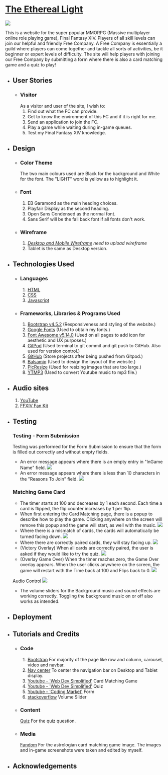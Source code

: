# [The Ethereal Light](url)
![](./assets/readme/ethereal-light-readme.png) 

This is a website for the super popular MMORPG (Massive multiplayer online role playing game), Final Fantasy XIV. Players of all skill levels can join our helpful and friendly Free Company. 
A Free Company is essentially a guild where players can come together and tackle all sorts of activities, be it beginner or expert levels of difficulty.
The site will help players with joining our Free Company by submitting a form where there is also a card matching game and a quiz to play!

- ## User Stories
   - ### Visitor 
     As a visitor and user of the site, I wish to:
      1. Find out what the FC can provide.
      2. Get to know the environment of this FC and if it is right for me.
      3. Send an application to join the FC.
      4. Play a game while waiting during in-game queues.
      5. Test my Final Fantasy XIV knowledge.
- ## Design
   - ### Color Theme
      The two main colours used are Black for the background and White for the font. The "LIGHT" word is yellow as to highlight it.
   - ### Font
      1. EB Garamond as the main heading choices.
      2. Playfair Display as the second heading.
      3. Open Sans Condensed as the normal font.
      4. Sans Serif will be the fall back font if all fonts don't work.
   - ### Wireframe
      1. *[Desktop and Mobile Wireframe](./assets/readme/wireframe.pdf) need to upload wireframe*
      2. Tablet is the same as Desktop version.

- ## Technologies Used
   - ### Languages
      1. [HTML](https://en.wikipedia.org/wiki/HTML)
      2. [CSS](https://en.wikipedia.org/wiki/CSS)
      3. [Javascript](https://en.wikipedia.org/wiki/JavaScript)

   - ### Frameworks, Libraries & Programs Used
      1. [Bootstrap v4.5.2](https://getbootstrap.com/) (Responsiveness and styling of the website.)
      2. [Google Fonts](https://fonts.google.com/)  (Used to obtain my fonts.)
      3. [Font Awesome v5.14.0](https://fontawesome.com/) (Used on all pages to add icon for aesthetic and UX purposes.)
      4. [GitPod](https://www.gitpod.io/) (Used terminal to git commit and git push to GitHub. Also used for version control.)
      5. [GitHub](https://github.com/) (Store projects after being pushed from Gitpod.)
      6. [Balsamiq](https://balsamiq.com/) (Used to design the layout of the website.)
      7. [PicResize](https://picresize.com/) (Used for resizing images that are too large.)
      8. [YTMP3](https://ytmp3.cc/en13/) (Used to convert Youtube music to mp3 file.)

- ## Audio sites
   1. [YouTube](https://www.youtube.com/) 
   2. [FFXIV Fan Kit](https://na.finalfantasyxiv.com/lodestone/special/fankit/smartphone_ringtone/)

- ## Testing
  ### Testing - Form Submission
    Testing was performed for the Form Submission to ensure that the form is filled out correctly and without empty fields.
     - An error message appears where there is an empty entry in "InGame Name" field. 
    ![](./assets/readme/valid-name.png) 
    - An error message appears where there is less than 10 characters in the "Reasons To Join" field.
    ![](./assets/readme/valid-reasons.png) 
  ### Matching Game Card
     - The timer starts at 100 and decreases by 1 each second. Each time a card is flipped, the flip counter increases by 1 per flip.
     - When first entering the Card Matching page, there is a popup to describe how to play the game. Clicking 
        anywhere on the screen will remove this popup and the game will start, as well with the music.
    ![](./assets/readme/starting.png)
     - Where there is a mismatch of cards, the cards will automatically be turned facing down.
    ![](./assets/readme/wrong-card.png)
     - Where there are correctly paired cards, they will stay facing up.
    ![](./assets/readme/same-card.png)
     - (Victory Overlay) When all cards are correctly paired, the user is asked if they would like to try the quiz.
    ![](./assets/readme/won.png)
     - (Overlay Game Over) When the timer reaches zero, the Game Over overlay appears. When the user clicks 
     anywhere on the screen, the game will restart with the Time back at 100 and Flips back to 0.
    ![](./assets/readme/game-over.png)

    Audio Control
    ![](./assets/readme/music-control.png)
     - The volume sliders for the Background music and sound effects are working correctly. Toggling the 
     background music on or off also works as intended.

- ## Deployment

- ## Tutorials and Credits
   - ### Code
      1. [Bootstrap](https://getbootstrap.com/) For majority of the page like row and column, carousel, video and navbar.
      2. [Nav center](https://www.codeply.com/go/qhaBrcWp3v) To center the navigation bar on Desktop and Tablet display.
      3. [Youtube - 'Web Dev Simplified'](https://www.youtube.com/watch?v=28VfzEiJgy4&t=6s&ab_channel=WebDevSimplified) Card Matching Game
      4. [Youtube - 'Web Dev Simplified'](https://www.youtube.com/watch?v=riDzcEQbX6k&t=1048s&ab_channel=WebDevSimplified) Quiz
      5. [Youtube - 'Coding Market'](https://www.youtube.com/watch?v=WY4rvU4ImgE&ab_channel=CodingMarket) Form
      6. [stackoverflow](https://stackoverflow.com/questions/62160275/js-audio-volume-slider) Volume Slider
   - ### Content
      [Quiz](http://www.quiz.co.uk/index.php/quiz-categories/sports-games/180-final-fantasy-xiv-quiz) For the quiz question.
   - ### Media
      [Fandom](https://finalfantasy.fandom.com/wiki/Astrologian_(Final_Fantasy_XIV)) For the astrologian card matching game image.
      The images and in-game screenshots were taken and edited by myself.

- ## Acknowledgements
